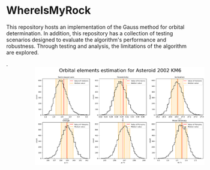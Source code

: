 # WhereIsMyRock
This repository hosts an implementation of the Gauss method for orbital determination. In addition, this repository has a collection of testing scenarios designed to evaluate the algorithm's performance and robustness. Through testing and analysis, the limitations of the algorithm are explored.

.
<img
  src="Images/2002_KM6.png"
  alt="Alt text"
  title="Prediction of orbit for asteroid 2002 KM6"
  style="display: block;
  margin-left: 15%;
  margin-right: 15%;
  width: 90%;
  text-align: center;"></center>

